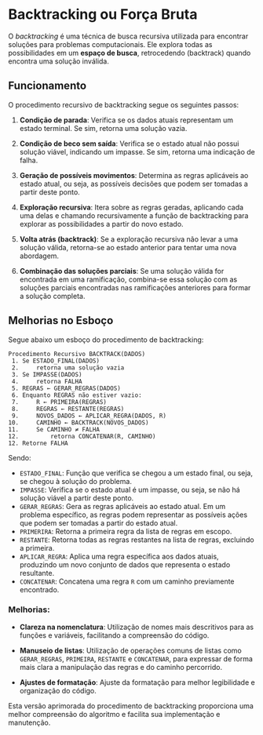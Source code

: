 # Backtracking ou Força Bruta

O *backtracking* é uma técnica de busca recursiva utilizada para encontrar soluções para problemas computacionais. Ele explora todas as possibilidades em um **espaço de busca**, retrocedendo (backtrack) quando encontra uma solução inválida.

## Funcionamento

O procedimento recursivo de backtracking segue os seguintes passos:

1. **Condição de parada**: Verifica se os dados atuais representam um estado terminal. Se sim, retorna uma solução vazia.

2. **Condição de beco sem saída**: Verifica se o estado atual não possui solução viável, indicando um impasse. Se sim, retorna uma indicação de falha.

3. **Geração de possíveis movimentos**: Determina as regras aplicáveis ao estado atual, ou seja, as possíveis decisões que podem ser tomadas a partir deste ponto.

4. **Exploração recursiva**: Itera sobre as regras geradas, aplicando cada uma delas e chamando recursivamente a função de backtracking para explorar as possibilidades a partir do novo estado.

5. **Volta atrás (backtrack)**: Se a exploração recursiva não levar a uma solução válida, retorna-se ao estado anterior para tentar uma nova abordagem.

6. **Combinação das soluções parciais**: Se uma solução válida for encontrada em uma ramificação, combina-se essa solução com as soluções parciais encontradas nas ramificações anteriores para formar a solução completa.

## Melhorias no Esboço

Segue abaixo um esboço do procedimento de backtracking:

```
Procedimento Recursivo BACKTRACK(DADOS)
 1. Se ESTADO_FINAL(DADOS)
 2.     retorna uma solução vazia
 3. Se IMPASSE(DADOS)
 4.     retorna FALHA
 5. REGRAS ← GERAR_REGRAS(DADOS)
 6. Enquanto REGRAS não estiver vazio:
 7.     R ← PRIMEIRA(REGRAS)
 8.     REGRAS ← RESTANTE(REGRAS)
 9.     NOVOS_DADOS ← APLICAR_REGRA(DADOS, R)
10.     CAMINHO ← BACKTRACK(NOVOS_DADOS)
11.     Se CAMINHO ≠ FALHA
12.         retorna CONCATENAR(R, CAMINHO)
12. Retorne FALHA
```

Sendo:
- `ESTADO_FINAL`: Função que verifica se chegou a um estado final, ou seja, se chegou à solução do problema.
- `IMPASSE`: Verifica se o estado atual é um impasse, ou seja, se não há solução viável a partir deste ponto.
- `GERAR_REGRAS`: Gera as regras aplicáveis ao estado atual. Em um problema específico, as regras podem representar as possíveis ações que podem ser tomadas a partir do estado atual.
- `PRIMERIRA`: Retorna a primeira regra da lista de regras em escopo.
- `RESTANTE`: Retorna todas as regras restantes na lista de regras, excluindo a primeira.
- `APLICAR_REGRA`: Aplica uma regra específica aos dados atuais, produzindo um novo conjunto de dados que representa o estado resultante.
- `CONCATENAR`: Concatena uma regra `R` com um caminho previamente encontrado.

### Melhorias:

- **Clareza na nomenclatura**: Utilização de nomes mais descritivos para as funções e variáveis, facilitando a compreensão do código.
  
- **Manuseio de listas**: Utilização de operações comuns de listas como `GERAR_REGRAS`, `PRIMEIRA`, `RESTANTE` e `CONCATENAR`, para expressar de forma mais clara a manipulação das regras e do caminho percorrido.

- **Ajustes de formatação**: Ajuste da formatação para melhor legibilidade e organização do código.

Esta versão aprimorada do procedimento de backtracking proporciona uma melhor compreensão do algoritmo e facilita sua implementação e manutenção.